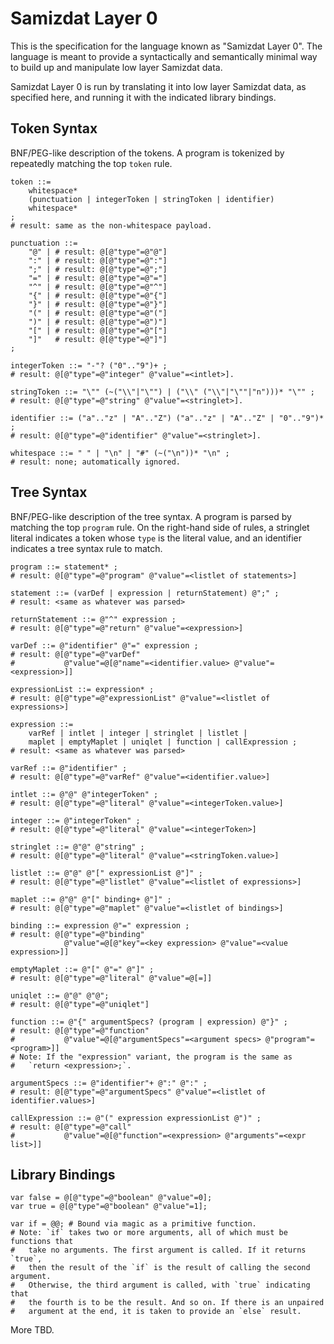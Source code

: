 Samizdat Layer 0
================

This is the specification for the language known as "Samizdat Layer 0".
The language is meant to provide a syntactically and semantically
minimal way to build up and manipulate low layer Samizdat data.

Samizdat Layer 0 is run by translating it into low layer Samizdat
data, as specified here, and running it with the indicated library
bindings.


Token Syntax
------------

BNF/PEG-like description of the tokens. A program is tokenized by
repeatedly matching the top `token` rule.

```
token ::=
    whitespace*
    (punctuation | integerToken | stringToken | identifier)
    whitespace*
;
# result: same as the non-whitespace payload.

punctuation ::=
    "@" | # result: @[@"type"=@"@"]
    ":" | # result: @[@"type"=@":"]
    ";" | # result: @[@"type"=@";"]
    "=" | # result: @[@"type"=@"="]
    "^" | # result: @[@"type"=@"^"]
    "{" | # result: @[@"type"=@"{"]
    "}" | # result: @[@"type"=@"}"]
    "(" | # result: @[@"type"=@"("]
    ")" | # result: @[@"type"=@")"]
    "[" | # result: @[@"type"=@"["]
    "]"   # result: @[@"type"=@"]"]
;

integerToken ::= "-"? ("0".."9")+ ;
# result: @[@"type"=@"integer" @"value"=<intlet>].

stringToken ::= "\"" (~("\\"|"\"") | ("\\" ("\\"|"\""|"n")))* "\"" ;
# result: @[@"type"=@"string" @"value"=<stringlet>].

identifier ::= ("a".."z" | "A".."Z") ("a".."z" | "A".."Z" | "0".."9")* ;
# result: @[@"type"=@"identifier" @"value"=<stringlet>].

whitespace ::= " " | "\n" | "#" (~("\n"))* "\n" ;
# result: none; automatically ignored.
```


Tree Syntax
-----------

BNF/PEG-like description of the tree syntax. A program is parsed by
matching the top `program` rule. On the right-hand side of rules,
a stringlet literal indicates a token whose `type` is the literal
value, and an identifier indicates a tree syntax rule to match.

```
program ::= statement* ;
# result: @[@"type"=@"program" @"value"=<listlet of statements>]

statement ::= (varDef | expression | returnStatement) @";" ;
# result: <same as whatever was parsed>

returnStatement ::= @"^" expression ;
# result: @[@"type"=@"return" @"value"=<expression>]

varDef ::= @"identifier" @"=" expression ;
# result: @[@"type"=@"varDef"
#           @"value"=@[@"name"=<identifier.value> @"value"=<expression>]]

expressionList ::= expression* ;
# result: @[@"type"=@"expressionList" @"value"=<listlet of expressions>]

expression ::=
    varRef | intlet | integer | stringlet | listlet |
    maplet | emptyMaplet | uniqlet | function | callExpression ;
# result: <same as whatever was parsed>

varRef ::= @"identifier" ;
# result: @[@"type"=@"varRef" @"value"=<identifier.value>]

intlet ::= @"@" @"integerToken" ;
# result: @[@"type"=@"literal" @"value"=<integerToken.value>]

integer ::= @"integerToken" ;
# result: @[@"type"=@"literal" @"value"=<integerToken>]

stringlet ::= @"@" @"string" ;
# result: @[@"type"=@"literal" @"value"=<stringToken.value>]

listlet ::= @"@" @"[" expressionList @"]" ;
# result: @[@"type"=@"listlet" @"value"=<listlet of expressions>]

maplet ::= @"@" @"[" binding+ @"]" ;
# result: @[@"type"=@"maplet" @"value"=<listlet of bindings>]

binding ::= expression @"=" expression ;
# result: @[@"type"=@"binding"
            @"value"=@[@"key"=<key expression> @"value"=<value expression>]]

emptyMaplet ::= @"[" @"=" @"]" ;
# result: @[@"type"=@"literal" @"value"=@[=]]

uniqlet ::= @"@" @"@";
# result: @[@"type"=@"uniqlet"]

function ::= @"{" argumentSpecs? (program | expression) @"}" ;
# result: @[@"type"=@"function"
#           @"value"=@[@"argumentSpecs"=<argument specs> @"program"=<program>]]
# Note: If the "expression" variant, the program is the same as
#   `return <expression>;`.

argumentSpecs ::= @"identifier"+ @":" @":" ;
# result: @[@"type"=@"argumentSpecs" @"value"=<listlet of identifier.values>]

callExpression ::= @"(" expression expressionList @")" ;
# result: @[@"type"=@"call"
#           @"value"=@[@"function"=<expression> @"arguments"=<expr list>]]
```


Library Bindings
----------------

```
var false = @[@"type"=@"boolean" @"value"=0];
var true = @[@"type"=@"boolean" @"value"=1];

var if = @@; # Bound via magic as a primitive function.
# Note: `if` takes two or more arguments, all of which must be functions that
#   take no arguments. The first argument is called. If it returns `true`,
#   then the result of the `if` is the result of calling the second argument.
#   Otherwise, the third argument is called, with `true` indicating that
#   the fourth is to be the result. And so on. If there is an unpaired
#   argument at the end, it is taken to provide an `else` result.
```

More TBD.
